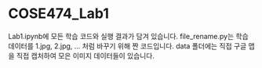 # COSE474_Lab1
Lab1.ipynb에 모든 학습 코드와 실행 결과가 담겨 있습니다.
file_rename.py는 학습 데이터를 1.jpg, 2.jpg, ... 처럼 바꾸기 위해 짠 코드입니다.
data 폴더에는 직접 구글 맵을 직접 캡처하여 모은 이미지 데이터들이 있습니다.
